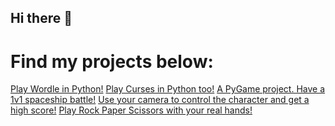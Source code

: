 ## Hi there 👋

<!--
**AntoanNikolov/AntoanNikolov** is a ✨ _special_ ✨ repository because its `README.md` (this file) appears on your GitHub profile.

Here are some ideas to get you started:

- 🔭 I’m currently working on ...
- 🌱 I’m currently learning ...
- 👯 I’m looking to collaborate on ...
- 🤔 I’m looking for help with ...
- 💬 Ask me about ...
- 📫 How to reach me: ...
- 😄 Pronouns: ...
- ⚡ Fun fact: ...
-->
# Find my projects below:
[Play Wordle in Python!](https://github.com/AntoanNikolov/WordleInCurses)
[Play Curses in Python too!](https://github.com/AntoanNikolov/Curses_Card_Game)
[A PyGame project. Have a 1v1 spaceship battle!](http://github.com/AntoanNikolov/Asteroid_Havoc)
[Use your camera to control the character and get a high score!](https://github.com/AntoanNikolov/RedbullGivesYouWings)
[Play Rock Paper Scissors with your real hands!](https://github.com/AntoanNikolov/RPS_Python)
